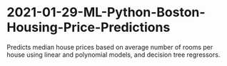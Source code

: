 # 2021-01-29-ML-Python-Boston-Housing-Price-Predictions
Predicts median house prices based on average number of rooms per house using linear and polynomial models, and decision tree regressors.
